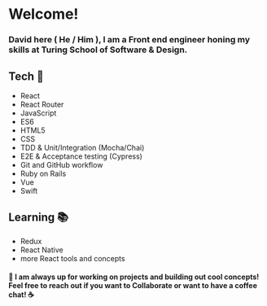 # Welcome!

### David here ( He / Him ), I am a Front end engineer honing my skills at Turing School of Software & Design.

## Tech 👾
 - React
 - React Router
 - JavaScript
 - ES6
 - HTML5
 - CSS
 - TDD & Unit/Integration (Mocha/Chai)
 - E2E & Acceptance testing (Cypress)
 - Git and GitHub workflow
 - Ruby on Rails
 - Vue
 - Swift

## Learning 📚
  - Redux
  - React Native
  - more React tools and concepts

#### 🍩 I am always up for working on projects and building out cool concepts! Feel free to reach out if you want to Collaborate or want to have a coffee chat! ☕️

<!--
**Davidschlundtbodien/Davidschlundtbodien** is a ✨ _special_ ✨ repository because its `README.md` (this file) appears on your GitHub profile.

Here are some ideas to get you started:

- 🔭 I’m currently working on ...
- 🌱 I’m currently learning ...
- 👯 I’m looking to collaborate on ...
- 🤔 I’m looking for help with ...
- 💬 Ask me about ...
- 📫 How to reach me: ...
- 😄 Pronouns: ...
- ⚡ Fun fact: ...
-->
